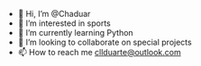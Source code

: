 - 👋 Hi, I’m @Chaduar
- 👀 I’m interested in sports
- 🌱 I’m currently learning Python
- 💞️ I’m looking to collaborate on special projects
- 📫 How to reach me cllduarte@outlook.com

<!---
Chaduar/Chaduar is a ✨ special ✨ repository because its `README.md` (this file) appears on your GitHub profile.
You can click the Preview link to take a look at your changes.
--->
